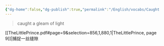 ```yaml
---
{"dg-home":false,"dg-publish":true,"permalink":"/English/vocabs/Caught a gleam of light/","dgPassFrontmatter":true}
---
```



> caught a gleam of light

[[TheLittlePrince.pdf#page=9&selection=856,1,880,1|TheLittlePrince, page 9]]|捕捉一丝缝隙